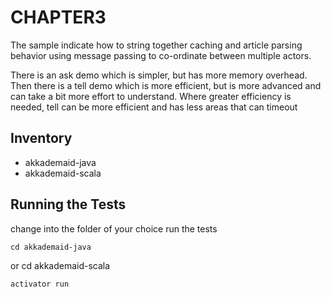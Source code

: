 CHAPTER3
========

The sample indicate how to string together caching and article parsing behavior using message passing to co-ordinate between multiple actors. 

There is an ask demo which is simpler, but has more memory overhead.
Then there is a tell demo which is more efficient, but is more advanced and can take a bit more effort to understand. Where greater efficiency is needed, tell can be more efficient and has less areas that can timeout

Inventory
---------
- akkademaid-java		
- akkademaid-scala

Running the Tests
-----------------
change into the folder of your choice
run the tests

    cd akkademaid-java
or
    cd akkademaid-scala

    activator run
